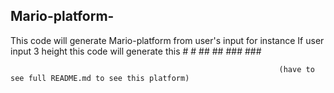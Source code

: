 ## Mario-platform-

This code will generate Mario-platform from user's input 
for instance If user input 3 height this code will generate this   # #
                                                                  ## ##
                                                                 ### ###

                                                                (have to see full README.md to see this platform)


              

